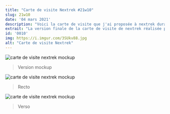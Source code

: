 ```yaml
---
title: "Carte de visite Nextrek #21w10"
slug: 21w10
date: '04 mars 2021'
description: "Voici la carte de visite que j'ai proposée à nextrek durant mon stage à partir de la charte graphique de l'agence."
extrait: "La version finale de la carte de visite de nextrek réalisée pendant mon stage en IUT MMI"
id: '0010'
img: https://i.imgur.com/3SUkv88.jpg
alt: "Carte de visite Nextrek"
---
```


![carte de visite nextrek mockup](https://i.imgur.com/3SUkv88.jpg)
>Version mockup

![carte de visite nextrek mockup](https://i.imgur.com/Nn5ElHD.jpg)
>Recto

![carte de visite nextrek mockup](https://i.imgur.com/MuH9tDT.jpg)
>Verso